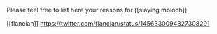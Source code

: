 Please feel free to list here your reasons for [[slaying moloch]].

[[flancian]] https://twitter.com/flancian/status/1456330094327308291